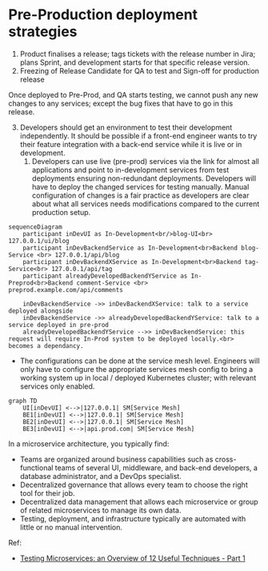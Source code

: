 # Pre-Production deployment strategies

1. Product finalises a release; tags tickets with the release number in Jira; plans Sprint, and development starts for that specific release version.
2. Freezing of Release Candidate for QA to test and Sign-off for production release

Once deployed to Pre-Prod, and QA starts testing, we cannot push any new changes to any services; except the bug fixes that have to go in this release.

3. Developers should get an environment to test their development independently. It should be possible if a front-end engineer wants to try their feature integration with a back-end service while it is live or in development.
   1. Developers can use live (pre-prod) services via the link for almost all applications and point to in-development services from test deployments ensuring non-redundant deployments. Developers will have to deploy the changed services for testing manually. Manual configuration of changes is a fair practice as developers are clear about what all services needs modifications compared to the current production setup.

```mermaid
sequenceDiagram
    participant inDevUI as In-Development<br/>blog-UI<br> 127.0.0.1/ui/blog
    participant inDevBackendService as In-Development<br>Backend blog-Service <br> 127.0.0.1/api/blog
    participant inDevBackendXService as In-Development<br>Backend tag-Service<br> 127.0.0.1/api/tag
    participant alreadyDevelopedBackendYService as In-Preprod<br>Backend comment-Service <br> preprod.example.com/api/comments

    inDevBackendService ->> inDevBackendXService: talk to a service deployed alongside
    inDevBackendService ->> alreadyDevelopedBackendYService: talk to a service deployed in pre-prod
    alreadyDevelopedBackendYService -->> inDevBackendService: this request will require In-Prod system to be deployed locally.<br> becomes a dependancy.

```

- The configurations can be done at the service mesh level. Engineers will only have to configure the appropriate services mesh config to bring a working system up in local / deployed Kubernetes cluster; with relevant services only enabled.


```mermaid
graph TD
    UI[inDevUI] <-->|127.0.0.1| SM[Service Mesh]
    BE1[inDevUI] <-->|127.0.0.1| SM[Service Mesh]
    BE2[inDevUI] <-->|127.0.0.1| SM[Service Mesh]
    BE3[inDevUI] <-->|api.prod.com| SM[Service Mesh]
```

In a microservice architecture, you typically find:

- Teams are organized around business capabilities such as cross-functional teams of several UI, middleware, and back-end developers, a database administrator, and a DevOps specialist.
- Decentralized governance that allows every team to choose the right tool for their job.
- Decentralized data management that allows each microservice or group of related microservices to manage its own data.
- Testing, deployment, and infrastructure typically are automated with little or no manual intervention.



Ref:

- [Testing Microservices: an Overview of 12 Useful Techniques - Part 1](https://www.infoq.com/articles/twelve-testing-techniques-microservices-intro/)